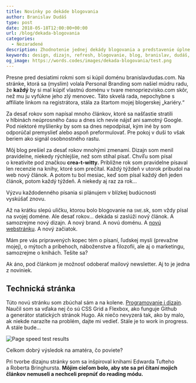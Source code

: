 ```yaml
---
title: Novinky po dekáde blogovania
author: Branislav Dudáš
type: post
date: 2018-05-18T12:00:00+00:00
url: /blog/dekada-blogovania
categories:
  - Nezaradené
description: Zhodnotenie jednej dekády blogovania a predstavenie úplne nového dizajnu, technológie a adresy blogu.
keywords: design, dizajn, refresh, blogovanie, blog, branislav, dudáš, výkon, cms, písanie, copywriting
og_image: https://words.codes/images/dekada-blogovania/test.png
---
```

Presne pred desiatimi rokmi som si kúpil doménu branislavdudas.com. Na stránke, ktorá sa (myslím) volala Personal Branding som našiel múdru radu, že **každý** by si mal kúpiť vlastnú doménu v&nbsp;tvare menopriezvisko.com skôr, než mu ju vyfúkne jeho zlý menovec. Táto skvelá rada, nepochybne s affiliate linkom na registrátora, stála za štartom mojej blogerskej&nbsp;„kariéry.“

Za desať rokov som napísal mnoho článkov, ktoré sa našťastie stratili v&nbsp;hlbinách neúprosného času a&nbsp;dnes ich nevie nájsť ani samotný Google. Pod niektoré myšlienky by som sa dnes nepodpísal, kým iné by som odporúčal premyslieť alebo aspoň preformulovať. Pre pokoj v&nbsp;duši to však beriem ako signál osobnostného&nbsp;rastu. 

Môj blog prešiel za desať rokov mnohými zmenami. Dizajn som menil pravidelne, niekedy rýchlejšie, než som stíhal písať. Chvíľu som písal o&nbsp;kreativite pod značkou **crea-t-witty.** Približne rok som pravidelne písaval len recenzie na knihy, ktoré som prečítal. Každý týždeň v utorok pribudol na web nový článok. A&nbsp;potom tu bol mesiac, keď som písal každý deň jeden článok, potom každý týždeň. A&nbsp;niekedy aj raz za rok… <aside>Výzvu každodenného písania si plánujem v&nbsp;blízkej budúcnosti vyskúšať&nbsp;znovu.</aside>

Až na krátku slepú uličku, ktorou bolo blogovanie na <span style="font-variant:small-caps;">sme</span>.sk, som vždy písal na svojej doméne. Ale desať rokov… dekáda si zaslúži nový článok. A samozrejme nový dizajn. A nový brand. A novú doménu. A [novú webstránku](/sluzby/webstranka/). A nový začiatok.

Mám pre vás pripravených kopec tém o&nbsp;písaní, ľudskej mysli (prevažne mojej), o&nbsp;mýtoch a&nbsp;príbehoch, náboženstve a&nbsp;filozofii, ale aj o&nbsp;marketingu, samozrejme o&nbsp;knihách. Tešíte sa? <aside>Ak áno, pod článkom je možnosť odoberať mailový newsletter. Aj to je jedna z&nbsp;noviniek.</aside>

## Technická stránka
Túto novú stránku som zbúchal sám a&nbsp;na kolene. [Programovanie i&nbsp;dizajn](/sluzby/webstranka/). Naučil som sa vďaka nej čo sú CSS Grid a&nbsp;Flexbox, ako funguje Github a&nbsp;generátor statických stránok Hugo. Ak niečo nevyzerá tak, ako by malo, ak niekde narazíte na problém, dajte mi vedieť. Stále je to work in progress. A&nbsp;stále&nbsp;bude…

![Page speed test results](/images/dekada-blogovania/test.png) <aside>Celkom dobrý výsledok na amatéra, čo&nbsp;poviete?</aside>

Pri tvorbe dizajnu stránky som sa inšpiroval knihami Edwarda Tufteho a&nbsp;Roberta Bringhursta. **Môjim cieľom bolo, aby ste sa pri čítaní mojich článkov nemuseli a&nbsp;nechceli prepnúť do reading&nbsp;módu.**

